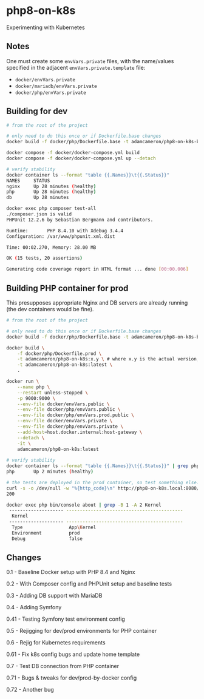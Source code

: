 # php8-on-k8s
Experimenting with Kubernetes

## Notes

One must create some `envVars.private` files,
with the name/values specified in the adjacent `envVars.private.template` file:
* `docker/envVars.private`
* `docker/mariadb/envVars.private`
* `docker/php/envVars.private`

## Building for dev

```bash
# from the root of the project

# only need to do this once or if Dockerfile.base changes
docker build -f docker/php/Dockerfile.base -t adamcameron/php8-on-k8s-base .

docker compose -f docker/docker-compose.yml build
docker compose -f docker/docker-compose.yml up --detach

# verify stability
docker container ls --format "table {{.Names}}\t{{.Status}}"
NAMES     STATUS
nginx     Up 28 minutes (healthy)
php       Up 28 minutes (healthy)
db        Up 28 minutes

docker exec php composer test-all
./composer.json is valid
PHPUnit 12.2.6 by Sebastian Bergmann and contributors.

Runtime:       PHP 8.4.10 with Xdebug 3.4.4
Configuration: /var/www/phpunit.xml.dist

Time: 00:02.270, Memory: 28.00 MB

OK (15 tests, 20 assertions)

Generating code coverage report in HTML format ... done [00:00.006]
```

## Building PHP container for prod

This presupposes appropriate Nginx and DB servers are already running
(the dev containers would be fine).

```bash
# from the root of the project

# only need to do this once or if Dockerfile.base changes
docker build -f docker/php/Dockerfile.base -t adamcameron/php8-on-k8s-base .

docker build \
    -f docker/php/Dockerfile.prod \
    -t adamcameron/php8-on-k8s:x.y \ # where x.y is the actual version, e.g. 0.6 \
    -t adamcameron/php8-on-k8s:latest \
    .

docker run \
    --name php \
    --restart unless-stopped \
    -p 9000:9000 \
    --env-file docker/envVars.public \
    --env-file docker/php/envVars.public \
    --env-file docker/php/envVars.prod.public \
    --env-file docker/envVars.private \
    --env-file docker/php/envVars.private \
    --add-host=host.docker.internal:host-gateway \
    --detach \
    -it \
    adamcameron/php8-on-k8s:latest
    
# verify stability
docker container ls --format "table {{.Names}}\t{{.Status}}" | grep php
php       Up 2 minutes (healthy)

# the tests are deployed in the prod container, so test something else:
curl -s -o /dev/null -w "%{http_code}\n" http://php8-on-k8s.local:8080/
200

docker exec php bin/console about | grep -B 1 -A 2 Kernel
 -------------------- -------------------------------------------
  Kernel
 -------------------- -------------------------------------------
  Type                 App\Kernel
  Environment          prod
  Debug                false
```

## Changes

0.1 - Baseline Docker setup with PHP 8.4 and Nginx

0.2 - With Composer config and PHPUnit setup and baseline tests

0.3 - Adding DB support with MariaDB

0.4 - Adding Symfony

0.41 - Testing Symfony test environment config

0.5 - Rejigging for dev/prod environments for PHP container

0.6 - Rejig for Kubernetes requirements

0.61 - Fix k8s config bugs and update home template

0.7 - Test DB connection from PHP container

0.71 - Bugs & tweaks for dev/prod-by-docker config

0.72 - Another bug
